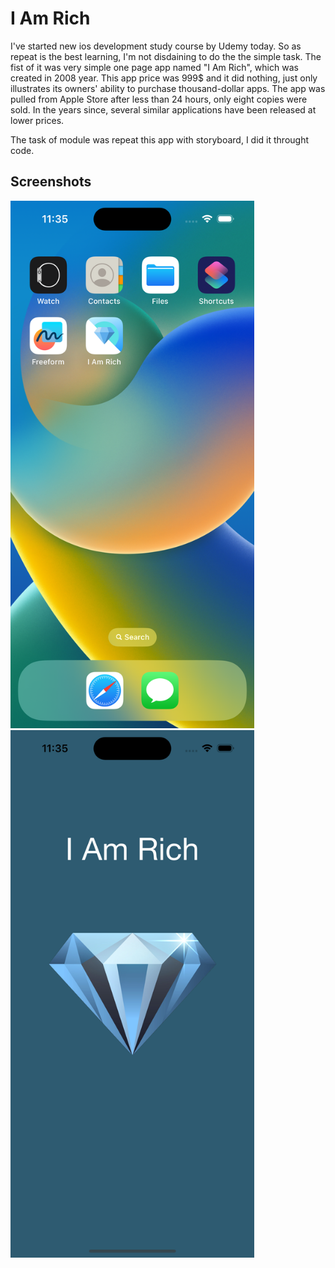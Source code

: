 # I Am Rich

I've started new ios development study course by Udemy today. So as repeat is the best learning, I'm not disdaining to do the the simple task. The fist of it was very simple one page app named "I Am Rich", which was created in 2008 year. This app price was 999$ and it did nothing, just only illustrates its owners' ability to purchase thousand-dollar apps. The app was pulled from Apple Store after less than 24 hours, only eight copies were sold. In the years since, several similar applications have been released at lower prices. 

The task of module was repeat this app with storyboard, I did it throught code.

## Screenshots

<img src="https://github.com/YevheniiVladichuk/I-Am-Rich/blob/main/Simulator%20Screen%20Shot%20-%20iPhone%2014%20Pro%20-%202022-12-26%20at%2023.35.17.png?raw=true.type" width="390" height="844">                  <img src="https://github.com/YevheniiVladichuk/I-Am-Rich/blob/main/Simulator%20Screen%20Shot%20-%20iPhone%2014%20Pro%20-%202022-12-26%20at%2023.35.11.png?raw=true.type" width="390" height="844">
